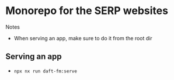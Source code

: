 # Monorepo for the SERP websites

Notes

- When serving an app, make sure to do it from the root dir

## Serving an app

- `npx nx run daft-fm:serve`